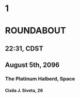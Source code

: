 # 1
# ROUNDABOUT
## 22:31, CDST
## August 5th, 2096
### The Platinum Halberd, Space
#### Cisila J. Siveta, 26
